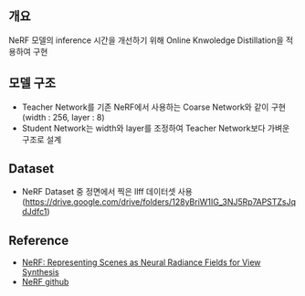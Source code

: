## 개요

NeRF 모델의 inference 시간을 개선하기 위해 Online Knwoledge Distillation을 적용하여 구현 

## 모델 구조

* Teacher Network를 기존 NeRF에서 사용하는 Coarse Network와 같이 구현 (width : 256, layer : 8)
* Student Network는 width와 layer를 조정하여 Teacher Network보다 가벼운 구조로 설계


## Dataset
* NeRF Dataset 중 정면에서 찍은 llff 데이터셋 사용 (https://drive.google.com/drive/folders/128yBriW1IG_3NJ5Rp7APSTZsJqdJdfc1)

## Reference
* [NeRF: Representing Scenes as Neural Radiance Fields for View Synthesis](https://arxiv.org/abs/2003.08934)
* [NeRF github](https://github.com/bmild/nerf)
